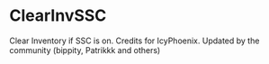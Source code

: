 # ClearInvSSC
Clear Inventory if SSC is on.
Credits for IcyPhoenix. Updated by the community (bippity, Patrikkk and others)
